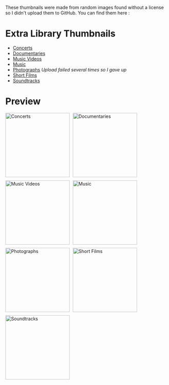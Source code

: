 These thumbnails were made from random images found without a license so I didn't upload them to GitHub. You can find them here :

# Extra Library Thumbnails

- [Concerts](https://postimg.cc/bsHm7Cxf)
- [Documentaries](https://postimg.cc/N9H4ppsV)
- [Music Videos](https://postimg.cc/Wd5X3dY9)
- [Music](https://postimg.cc/QHsbJQR4)
- [Photographs]() *Upload failed several times so I gave up*
- [Short Films](https://postimg.cc/xqL5mxFN)
- [Soundtracks](https://postimg.cc/bDkxQrLf)

# Preview

<div style="display: flex; flex-wrap: wrap; gap: 10px;">
    <img src="https://i.postimg.cc/SQCWPKd5/Concerts-dance-disco-dubstep-edm-wallpaper-f896fda8e0305c78c0fc619e1802a4ea.png" alt="Concerts" width="200">
    <img src="https://i.postimg.cc/d1WxQxzq/Documentaries-united-states-burbank-canon-burbank-silhouette-57dc26b80af783972135d4f9df8dbd6a.png" alt="Documentaries" width="200">
    <img src="https://i.postimg.cc/TP6StmVX/Music-Videos-pngtree-party-dance-neon-light-background-image-2120481.png" alt="Music Videos" width="200">
    <img src="https://i.postimg.cc/jKM0HF7L/Music-vinyl-music-wallpaper-02d172302da6bedb5a38d28520e8c9e2.png" alt="Music" width="200">
    <img src="" alt="Photographs" width="200">
    <img src="https://i.postimg.cc/FFBB2wyp/Short-Films-film-movie-filmmaker-movie-director-wallpaper-7980187d710a0dbbd6e768ef7001360d.png" alt="Short Films" width="200">
    <img src="https://i.postimg.cc/9MNLHq70/Soundtracks-digital-digital-art-artwork-illustration-concept-art-hd-wallpaper-946c84a81dd96229f4132.png" alt="Soundtracks" width="200">
</div>
